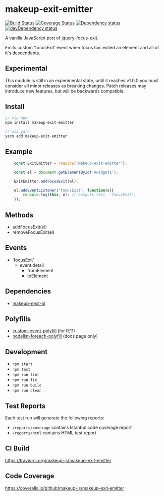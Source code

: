 # makeup-exit-emitter

<p>
    <a href="https://travis-ci.org/makeup-js/makeup-exit-emitter"><img src="https://api.travis-ci.org/makeup-js/makeup-exit-emitter.svg?branch=master" alt="Build Status" /></a>
    <a href='https://coveralls.io/github/makeup-js/makeup-exit-emitter?branch=master'><img src='https://coveralls.io/repos/makeup-js/makeup-exit-emitter/badge.svg?branch=master&service=github' alt='Coverage Status' /></a>
    <a href="https://david-dm.org/makeup-js/makeup-exit-emitter"><img src="https://david-dm.org/makeup-js/makeup-exit-emitter.svg" alt="Dependency status" /></a>
    <a href="https://david-dm.org/makeup-js/makeup-exit-emitter#info=devDependencies"><img src="https://david-dm.org/makeup-js/makeup-exit-emitter/dev-status.svg" alt="devDependency status" /></a>
</p>

A vanilla JavaScript port of <a href="https://github.com/makeup-jquery/jquery-focus-exit">jquery-focus-exit</a>.

Emits custom 'focusExit' event when focus has exited an element and all of it's descendants.

## Experimental

This module is still in an experimental state, until it reaches v1.0.0 you must consider all minor releases as breaking changes. Patch releases may introduce new features, but will be backwards compatible.

## Install

```js
// via npm
npm install makeup-exit-emitter

// via yarn
yarn add makeup-exit-emitter
```

## Example

```js
    const ExitEmitter = require('makeup-exit-emitter');

    const el = document.getElementById('#widget1');

    ExitEmitter.addFocusExit(el);

    el.addEventListener('focusExit', function(e){
        console.log(this, e); // outputs (el1, 'focusExit')
    });
```

## Methods

* addFocusExit(el)
* removeFocusExit(el)

## Events

* 'focusExit'
    * event.detail
        * fromElement
        * toElement

## Dependencies

* [makeup-next-id](https://github.com/makeup-js/makeup-next-id)

## Polyfills

* [custom-event-polyfill](https://github.com/krambuhl/custom-event-polyfill) (for IE11)
* [nodelist-foreach-polyfill](https://github.com/imagitama/nodelist-foreach-polyfill) (docs page only)

## Development

* `npm start`
* `npm test`
* `npm run lint`
* `npm run fix`
* `npm run build`
* `npm run clean`

## Test Reports

Each test run will generate the following reports:

* `/reports/coverage` contains Istanbul code coverage report
* `/reports/html` contains HTML test report

## CI Build

https://travis-ci.org/makeup-js/makeup-exit-emitter

## Code Coverage

https://coveralls.io/github/makeup-js/makeup-exit-emitter
